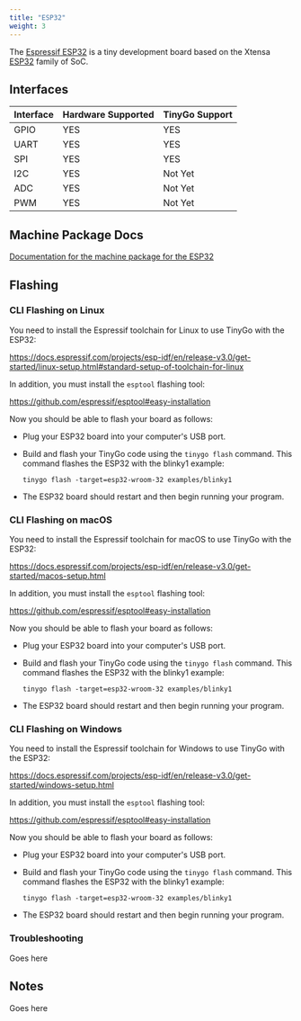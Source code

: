```yaml
---
title: "ESP32"
weight: 3
---
```


The [Espressif ESP32]() is a tiny development board based on the Xtensa [ESP32]() family of SoC.

## Interfaces

| Interface | Hardware Supported | TinyGo Support |
| --------- | ------------- | ----- |
| GPIO      | YES | YES |
| UART      | YES | YES |
| SPI      | YES | YES |
| I2C      | YES | Not Yet |
| ADC      | YES | Not Yet |
| PWM      | YES | Not Yet |

## Machine Package Docs

[Documentation for the machine package for the ESP32](../machine/esp32)

## Flashing

### CLI Flashing on Linux

You need to install the Espressif toolchain for Linux to use TinyGo with the ESP32: 

https://docs.espressif.com/projects/esp-idf/en/release-v3.0/get-started/linux-setup.html#standard-setup-of-toolchain-for-linux

In addition, you must install the `esptool` flashing tool:

https://github.com/espressif/esptool#easy-installation

Now you should be able to flash your board as follows:

- Plug your ESP32 board into your computer's USB port.
- Build and flash your TinyGo code using the `tinygo flash` command. This command flashes the ESP32 with the blinky1 example:

    ```
    tinygo flash -target=esp32-wroom-32 examples/blinky1
    ```

- The ESP32 board should restart and then begin running your program.

### CLI Flashing on macOS

You need to install the Espressif toolchain for macOS to use TinyGo with the ESP32: 

https://docs.espressif.com/projects/esp-idf/en/release-v3.0/get-started/macos-setup.html

In addition, you must install the `esptool` flashing tool:

https://github.com/espressif/esptool#easy-installation

Now you should be able to flash your board as follows:

- Plug your ESP32 board into your computer's USB port.
- Build and flash your TinyGo code using the `tinygo flash` command. This command flashes the ESP32 with the blinky1 example:

    ```
    tinygo flash -target=esp32-wroom-32 examples/blinky1
    ```

- The ESP32 board should restart and then begin running your program.

### CLI Flashing on Windows

You need to install the Espressif toolchain for Windows to use TinyGo with the ESP32: 

https://docs.espressif.com/projects/esp-idf/en/release-v3.0/get-started/windows-setup.html

In addition, you must install the `esptool` flashing tool:

https://github.com/espressif/esptool#easy-installation

Now you should be able to flash your board as follows:

- Plug your ESP32 board into your computer's USB port.
- Build and flash your TinyGo code using the `tinygo flash` command. This command flashes the ESP32 with the blinky1 example:

    ```
    tinygo flash -target=esp32-wroom-32 examples/blinky1
    ```

- The ESP32 board should restart and then begin running your program.

### Troubleshooting

Goes here

## Notes

Goes here
